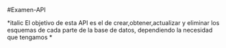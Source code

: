 #Examen-API

*italic El objetivo de esta API es el de crear,obtener,actualizar y eliminar los esquemas de cada parte de la base de datos, dependiendo la necesidad que tengamos
* 

